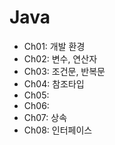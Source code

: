 # Java

- Ch01: 개발 환경
- Ch02: 변수, 연산자
- Ch03: 조건문, 반복문
- Ch04: 참조타입
- Ch05: 
- Ch06:
- Ch07: 상속
- Ch08: 인터페이스